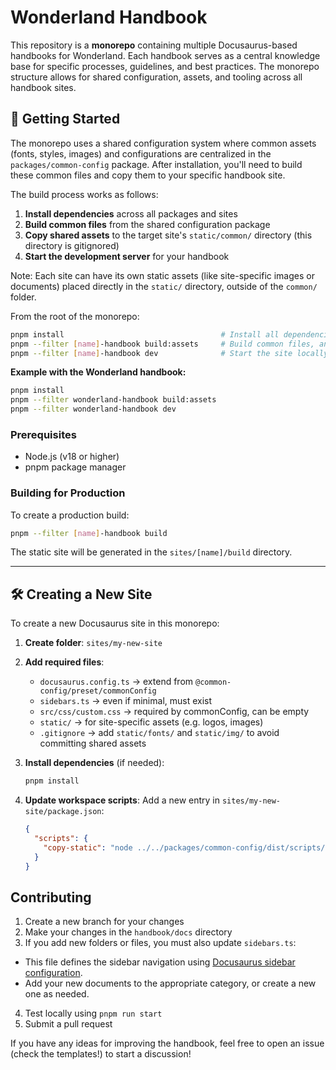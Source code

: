 # Wonderland Handbook

This repository is a **monorepo** containing multiple Docusaurus-based handbooks for Wonderland. Each handbook serves as a central knowledge base for specific processes, guidelines, and best practices. The monorepo structure allows for shared configuration, assets, and tooling across all handbook sites.

## 🧪 Getting Started

The monorepo uses a shared configuration system where common assets (fonts, styles, images) and configurations are centralized in the `packages/common-config` package. After installation, you'll need to build these common files and copy them to your specific handbook site.

The build process works as follows:

1. **Install dependencies** across all packages and sites
2. **Build common files** from the shared configuration package
3. **Copy shared assets** to the target site's `static/common/` directory (this directory is gitignored)
4. **Start the development server** for your handbook

Note: Each site can have its own static assets (like site-specific images or documents) placed directly in the `static/` directory, outside of the `common/` folder.

From the root of the monorepo:

```bash
pnpm install                                   # Install all dependencies across packages/sites
pnpm --filter [name]-handbook build:assets     # Build common files, and copy them into the specific site
pnpm --filter [name]-handbook dev              # Start the site locally
```

**Example with the Wonderland handbook:**

```bash
pnpm install
pnpm --filter wonderland-handbook build:assets
pnpm --filter wonderland-handbook dev
```

### Prerequisites

- Node.js (v18 or higher)
- pnpm package manager

### Building for Production

To create a production build:

```bash
pnpm --filter [name]-handbook build
```

The static site will be generated in the `sites/[name]/build` directory.

---

## 🛠️ Creating a New Site

To create a new Docusaurus site in this monorepo:

1. **Create folder**: `sites/my-new-site`

2. **Add required files**:

   - `docusaurus.config.ts` → extend from `@common-config/preset/commonConfig`
   - `sidebars.ts` → even if minimal, must exist
   - `src/css/custom.css` → required by commonConfig, can be empty
   - `static/` → for site-specific assets (e.g. logos, images)
   - `.gitignore` → add `static/fonts/` and `static/img/` to avoid committing shared assets

3. **Install dependencies** (if needed):

   ```bash
   pnpm install
   ```

4. **Update workspace scripts**:
   Add a new entry in `sites/my-new-site/package.json`:
   ```json
   {
     "scripts": {
       "copy-static": "node ../../packages/common-config/dist/scripts/copyStaticTo.js static"
     }
   }
   ```

## Contributing

1. Create a new branch for your changes
2. Make your changes in the `handbook/docs` directory
3. If you add new folders or files, you must also update `sidebars.ts`:

- This file defines the sidebar navigation using [Docusaurus sidebar configuration](https://docusaurus.io/docs/sidebar).
- Add your new documents to the appropriate category, or create a new one as needed.

4. Test locally using `pnpm run start`
5. Submit a pull request

If you have any ideas for improving the handbook, feel free to open an issue (check the templates!) to start a discussion!
